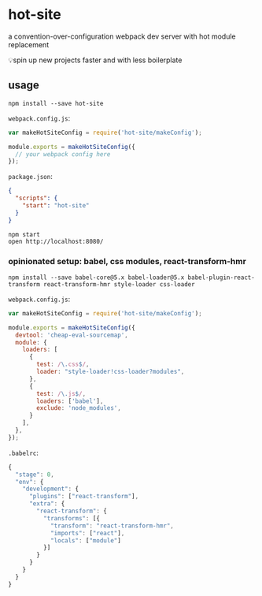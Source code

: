 # hot-site
a convention-over-configuration webpack dev server with hot module replacement

💡spin up new projects faster and with less boilerplate

## usage

```
npm install --save hot-site
```

`webpack.config.js`:
```js
var makeHotSiteConfig = require('hot-site/makeConfig');

module.exports = makeHotSiteConfig({
  // your webpack config here
});
```

`package.json`:
```json
{
  "scripts": {
    "start": "hot-site"
  }
} 
```

```
npm start
open http://localhost:8080/
```

### opinionated setup: babel, css modules, react-transform-hmr

```
npm install --save babel-core@5.x babel-loader@5.x babel-plugin-react-transform react-transform-hmr style-loader css-loader
```

`webpack.config.js`:
```js
var makeHotSiteConfig = require('hot-site/makeConfig');

module.exports = makeHotSiteConfig({
  devtool: 'cheap-eval-sourcemap',
  module: {
    loaders: [
      {
        test: /\.css$/,
        loader: "style-loader!css-loader?modules",
      },
      {
        test: /\.js$/,
        loaders: ['babel'],
        exclude: 'node_modules',
      }
    ],
  },
});
```

`.babelrc`:
```js
{
  "stage": 0,
  "env": {
    "development": {
      "plugins": ["react-transform"],
      "extra": {
        "react-transform": {
          "transforms": [{
            "transform": "react-transform-hmr",
            "imports": ["react"],
            "locals": ["module"]
          }]
        }
      }
    }
  }
}
```
